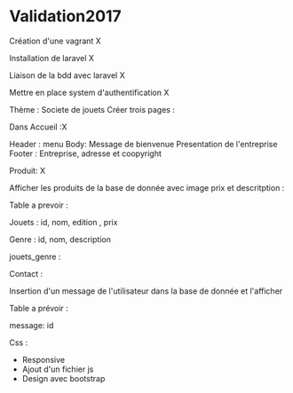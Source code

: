 # Validation2017


Création d'une vagrant X

Installation de laravel X

Liaison de la bdd avec laravel X

Mettre en place system d'authentification X

Thème : Societe de jouets
Créer trois pages :

 Dans Accueil :X
 
 Header : 
  menu
 Body:
   Message de bienvenue
   Presentation de l'entreprise 
 Footer : 
  Entreprise, adresse et coopyright
 
Produit: X

Afficher les produits de la base de donnée avec image prix et descritption :

Table a prevoir :

  Jouets : id, nom, edition , prix

  Genre : id, nom, description
  
  jouets_genre :

Contact :
 
Insertion d'un message de l'utilisateur dans la base de donnée et l'afficher

Table a prévoir :

message: id 
 
Css :

- Responsive
- Ajout d'un fichier js
- Design avec bootstrap

